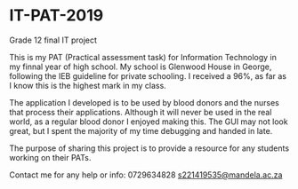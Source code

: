 # IT-PAT-2019
Grade 12 final IT project

This is my PAT (Practical assessment task) for Information Technology in my finnal year of high school.
My school is Glenwood House in George, following the IEB guideline for private schooling. I received a 96%, as far as I know this
is the highest mark in my class.

The application I developed is to be used by blood donors and the nurses that process their applications. Although it will never be
used in the real world, as a regular blood donor I enjoyed making this. 
The GUI may not look great, but I spent the majority of my time debugging and handed in late.

The purpose of sharing this project is to provide a resource for any students working on their PATs.

Contact me for any help or info:
0729634828
s221419535@mandela.ac.za
